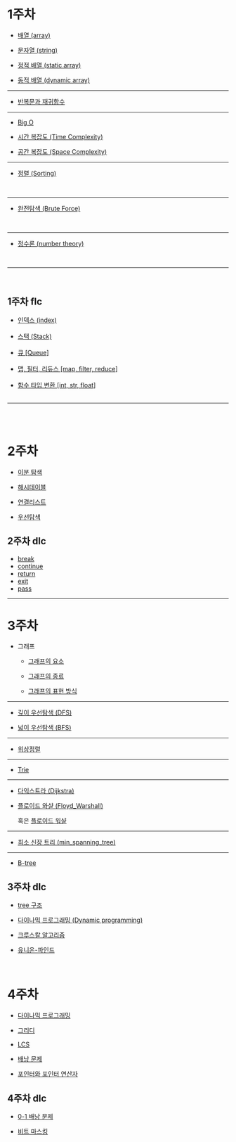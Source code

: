 # 1주차
- [배열 (array)](reviews/week1_word/word1.md#배열-array)<br>

- [문자열 (string)](reviews/week1_word/word1.md#문자열-string)<br>
- [정적 배열 (static array)](reviews/week1_word/word_array.md#정적-배열)<br>
- [동적 배열 (dynamic array)](reviews/week1_word/word_array.md#동적-배열)<br>

___

- [반복문과 재귀함수](reviews/week1_word/word2.md)<br>

___
- [Big O](reviews/week1_word/word3.md#big-o-표기법)<br>

- [시간 복잡도 (Time Complexity)](reviews/week1_word/word3.md#시간-복잡도-time-complexity)<br>
- [공간 복잡도 (Space Complexity)](reviews/week1_word/word3.md#공간-복잡도-space-complexity)<br>

___

- [정렬 (Sorting)](reviews/week1_word/word4.md)
<br>

___

- [완전탐색 (Brute Force)](reviews/week1_word/word5.md)
<br>

___

- [정수론 (number theory)](reviews/week1_word/word6.md)
<br>

___

<br>

## 1주차 flc

- [인덱스 (index)](reviews/week1_word/word_index.md#인덱스-index)<br><br>
- [스택 (Stack)](reviews/week1_word/word_stack.md#스택-stack)<br><br>
- [큐 [Queue]](reviews/week1_word/word_stack.md#큐-queue)<br><br>
- [맵, 필터, 리듀스 [map, filter, reduce]](reviews/function_word/map-filter-reduce.md)<br><br>
- [함수 타입 변환 [int, str, float]](reviews/function_word/python_type.md)
<br><br>

___

<br>
<br>

# 2주차

- [이분 탐색](reviews/week_2word/binary_search.md)

- [해시테이블](reviews/week_2word/hashtable.md)

- [연결리스트](reviews/week_2word/linked_list.md)

- [우선탐색](reviews/week_2word/priority_queue.md)


## 2주차 dlc

- [break](reviews/function_word/break-continue-return-exit-pass.md#break)
- [continue](reviews/function_word/break-continue-return-exit-pass.md#continue)
- [return](reviews/function_word/break-continue-return-exit-pass.md#return)
- [exit](reviews/function_word/break-continue-return-exit-pass.md#exit)
- [pass](reviews/function_word/break-continue-return-exit-pass.md#pass)

___


# 3주차

- 그래프

    - [그래프의 요소](reviews/week3_word/graph_ele.md)

    - [그래프의 종료](reviews/week3_word/graph_type.md)

    - [그래프의 표현 방식](reviews/week3_word/graph_rend.md)

___


- [깊이 우선탐색 (DFS)](reviews/week3_word/BFS_DFS.md#dfs)

- [넓이 우선탐색 (BFS)](reviews/week3_word/BFS_DFS.md#bfs)

___

- [위상정렬](reviews/week3_word/topology_sort.md)

___

- [Trie](reviews/week3_word/Trie.md)

___

- [다익스트라 (Dijkstra)](reviews/week3_word/Dijkstra,Floyd.md#다익스트라-알고리즘)

- [플로이드 와샬 (Floyd_Warshall)](reviews/week3_word/Dijkstra,Floyd.md#플로이드-와샬)

    혹은 [플로이드 워샬](reviews/week3_word/Dijkstra,Floyd.md#플로이드-와샬)
    
___

- [최소 신장 트리 (min_spanning_tree)](reviews/week3_word/min_spanning.md)

___

- [B-tree](reviews/week3_word/B-tree.md)


## 3주차 dlc

- [tree 구조](reviews/week3_word/tree.md)

- [다이나믹 프로그래밍 (Dynamic programming)](reviews/week3_word/dynamic_programming.md)

- [크루스칼 알고리즘](reviews/function_word/kruskal.md)

- [유니온-파인드](reviews/function_word/kruskal.md#-유니온-파인드)

<br>

# 4주차

- [다이나믹 프로그래밍](reviews/week4_word/DP.md)

- [그리디](reviews/week4_word/greedy.md)

- [LCS](reviews/week4_word/LCS.md)

- [배낭 문제](reviews/week4_word/knapsack.md)

- [포인터와 포인터 연산자](../../reviews/week4_word/Pointer.md)

## 4주차 dlc

- [0-1 배낭 문제](reviews/week4_word/0-1.md)

- [비트 마스킹](reviews/week4_word/beat-masking.md)